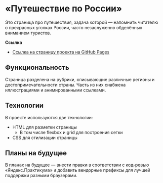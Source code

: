 # «Путешествие по России»

Это страница про путешествия, задача которой — напомнить читателю о прекрасных уголках России, часто незаслуженно обделённых вниманием туристов.

**Ссылка**

* [Ссылка на страницу проекта на GitHub Pages](https://ooohrayyy.github.io/russian-travel/)

## Функциональность

Страница разделена на рубрики, описывающие различные регионы и достопримечательности страны. Часть из них снабжена иллюстрациями и анимированными ссылками.

## Технологии

В проекте используются две технологии:

  - HTML для разметки страницы
    - В том числе flexbox и grid для построения сетки
  - CSS для стилизации страницы

## Планы на будущее

В планах на будущее — внести правки в соответствии с код-ревью «Яндекс.Практикума» и добавить вендорные префиксы для лучшей поддержки разными браузерами.